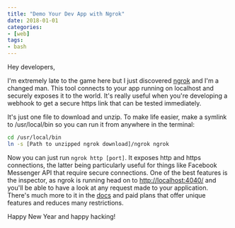 ```yaml
---
title: "Demo Your Dev App with Ngrok"
date: 2018-01-01
categories:
- [web]
tags:
- bash
---
```


Hey developers,

I'm extremely late to the game here but I just discovered [ngrok](https://ngrok.com/) and I'm a changed man. This tool connects to your app running on localhost and securely exposes it to the world. It's really useful when you're developing a webhook to get a secure https link that can be tested immediately.

It's just one file to download and unzip. To make life easier, make a symlink to /usr/local/bin so you can run it from anywhere in the terminal:

```bash
cd /usr/local/bin
ln -s [Path to unzipped ngrok download]/ngrok ngrok
```

Now you can just run `ngrok http [port]`. It exposes http and https connections, the latter being particularly useful for things like Facebook Messenger API that require secure connections. One of the best features is the inspector, as ngrok is running head on to <http://localhost:4040/> and you'll be able to have a look at any request made to your application. There's much more to it in the [docs](https://ngrok.com/docs) and paid plans that offer unique features and reduces many restrictions.

Happy New Year and happy hacking!
